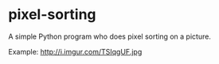 # pixel-sorting
A simple Python program who does pixel sorting on a picture.

Example: http://i.imgur.com/TSIqgUF.jpg
